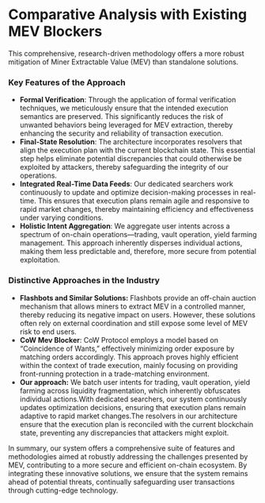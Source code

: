 # Comparative Analysis with Existing MEV Blockers

This comprehensive, research-driven methodology offers a more robust mitigation of Miner Extractable Value (MEV) than standalone solutions.

### Key Features of the Approach

* **Formal Verification**: Through the application of formal verification techniques, we meticulously ensure that the intended execution semantics are preserved. This significantly reduces the risk of unwanted behaviors being leveraged for MEV extraction, thereby enhancing the security and reliability of transaction execution.
* **Final-State Resolution**: The architecture incorporates resolvers that align the execution plan with the current blockchain state. This essential step helps eliminate potential discrepancies that could otherwise be exploited by attackers, thereby safeguarding the integrity of our operations.
* **Integrated Real-Time Data Feeds**: Our dedicated searchers work continuously to update and optimize decision-making processes in real-time. This ensures that execution plans remain agile and responsive to rapid market changes, thereby maintaining efficiency and effectiveness under varying conditions.
* **Holistic Intent Aggregation**: We aggregate user intents across a spectrum of on-chain operations—trading, vault operation, yield farming management. This approach inherently disperses individual actions, making them less predictable and, therefore, more secure from potential exploitation.

### Distinctive Approaches in the Industry

* **Flashbots and Similar Solutions:** Flashbots provide an off-chain auction mechanism that allows miners to extract MEV in a controlled manner, thereby reducing its negative impact on users. However, these solutions often rely on external coordination and still expose some level of MEV risk to end users.
* **CoW Mev Blocker**: CoW Protocol employs a model based on “Coincidence of Wants,” effectively minimizing order exposure by matching orders accordingly. This approach proves highly efficient within the context of trade execution, mainly focusing on providing front-running protection in a trade-matching environment.
* **Our approach:** We batch user intents for trading, vault operation, yield farming across liquidity fragmentation, which inherently obfuscates individual actions.With dedicated searchers, our system continuously updates optimization decisions, ensuring that execution plans remain adaptive to rapid market changes.The resolvers in our architecture ensure that the execution plan is reconciled with the current blockchain state, preventing any discrepancies that attackers might exploit.

In summary, our system offers a comprehensive suite of features and methodologies aimed at robustly addressing the challenges presented by MEV, contributing to a more secure and efficient on-chain ecosystem. By integrating these innovative solutions, we ensure that the system remains ahead of potential threats, continually safeguarding user transactions through cutting-edge technology.

